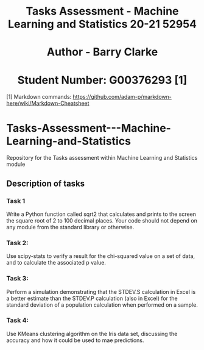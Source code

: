 # <div align="center">Tasks Assessment - Machine Learning and Statistics 20-21 52954</div>
# <div align="center">Author - Barry Clarke</div>
# <div align="center">Student Number: G00376293 [1]</div>

[1] Markdown commands: https://github.com/adam-p/markdown-here/wiki/Markdown-Cheatsheet

# Tasks-Assessment---Machine-Learning-and-Statistics
Repository for the Tasks assessment within Machine Learning and Statistics module


## Description of tasks
### Task 1
Write a Python function called sqrt2 that calculates and prints to the screen the square root of 2 to 100 decimal places. Your code should not depend on any module from the standard library or otherwise.

### Task 2:
Use scipy-stats to verify a result for the chi-squared value on a set of data, and to calculate the associated p value.

### Task 3:
Perform a simulation demonstrating that the STDEV.S calculation in Excel is a better estimate than the STDEV.P calculation (also in Excel) for the standard deviation of a population calculation when performed on a sample. 

### Task 4:
Use KMeans clustering algorithm on the Iris data set, discussing the accuracy and how it could be used to mae predictions.


